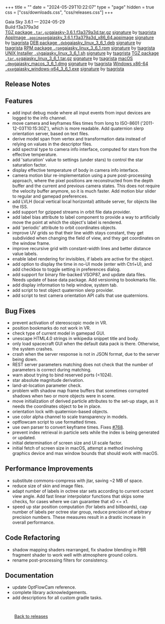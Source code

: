 +++
title = ""
date = "2024-05-29T10:22:07"
type = "page"
hidden = true
css = ["css/downloads.css", "css/releases.css"]
+++

<div class="download-container">
<div id="download-title">
<i class="fa-solid fa-tag"></i>
Gaia Sky <span class="downloads-version">3.6.1</span> — <i class="fa-solid fa-clock"></i>
<time class="downloads-releasedate" datetime="2024-05-29T10:22:07" title="Published: 2024-05-29T10:22:07">2024-05-29</time></div>
<div class="downloads-build">Build f3a379a3d</div>
<div class="download-section">
<a href="https://gaia.ari.uni-heidelberg.de/gaiasky/releases/3.6.1.f3a379a3d/gaiasky-3.6.1.f3a379a3d.tar.gz" class="download-button"><i class="fa-solid fa-file-zipper"></i> TGZ package <code>.tar.gz</code><span class="download-sub">gaiasky-3.6.1.f3a379a3d.tar.gz</span></a>
<span class="signature">
<a href="https://gaia.ari.uni-heidelberg.de/gaiasky/releases/3.6.1.f3a379a3d/gaiasky-3.6.1.f3a379a3d.tar.gz.sig">signature</a>  by  <a href="https://keyserver.ubuntu.com/pks/lookup?search=0x448C2B189756743013D5F7C22FD2A59C1D734C1F&fingerprint=on&op=index">tsagrista</a>
</span>
<a href="https://gaia.ari.uni-heidelberg.de/gaiasky/releases/3.6.1.f3a379a3d/gaiasky_3.6.1.f3a379a3d_x86_64.appimage" class="download-button"><i class="fa-solid fa-box-archive"></i> AppImage <code>.appimage</code><span class="download-sub">gaiasky_3.6.1.f3a379a3d_x86_64.appimage</span></a>
<span class="signature">
<a href="https://gaia.ari.uni-heidelberg.de/gaiasky/releases/3.6.1.f3a379a3d/gaiasky_3.6.1.f3a379a3d_x86_64.appimage.sig">signature</a>  by  <a href="https://keyserver.ubuntu.com/pks/lookup?search=0x448C2B189756743013D5F7C22FD2A59C1D734C1F&fingerprint=on&op=index">tsagrista</a>
</span>
<a href="https://gaia.ari.uni-heidelberg.de/gaiasky/releases/3.6.1.f3a379a3d/gaiasky_linux_3_6_1.deb" class="download-button"><i class="fa-brands fa-debian"></i> DEB package <code>.deb</code><span class="download-sub">gaiasky_linux_3_6_1.deb</span></a>
<span class="signature">
<a href="https://gaia.ari.uni-heidelberg.de/gaiasky/releases/3.6.1.f3a379a3d/gaiasky_linux_3_6_1.deb.sig">signature</a>  by  <a href="https://keyserver.ubuntu.com/pks/lookup?search=0x448C2B189756743013D5F7C22FD2A59C1D734C1F&fingerprint=on&op=index">tsagrista</a>
</span>
<a href="https://gaia.ari.uni-heidelberg.de/gaiasky/releases/3.6.1.f3a379a3d/gaiasky_linux_3_6_1.rpm" class="download-button"><i class="fa-brands fa-fedora"></i> RPM package <code>.rpm</code><span class="download-sub">gaiasky_linux_3_6_1.rpm</span></a>
<span class="signature">
<a href="https://gaia.ari.uni-heidelberg.de/gaiasky/releases/3.6.1.f3a379a3d/gaiasky_linux_3_6_1.rpm.sig">signature</a>  by  <a href="https://keyserver.ubuntu.com/pks/lookup?search=0x448C2B189756743013D5F7C22FD2A59C1D734C1F&fingerprint=on&op=index">tsagrista</a>
</span>
<a href="https://gaia.ari.uni-heidelberg.de/gaiasky/releases/3.6.1.f3a379a3d/gaiasky_linux_3_6_1.sh" class="download-button"><i class="fa fa-terminal"></i> UNIX Installer <code>.sh</code><span class="download-sub">gaiasky_linux_3_6_1.sh</span></a>
<span class="signature">
<a href="https://gaia.ari.uni-heidelberg.de/gaiasky/releases/3.6.1.f3a379a3d/gaiasky_linux_3_6_1.sh.sig">signature</a>  by  <a href="https://keyserver.ubuntu.com/pks/lookup?search=0x448C2B189756743013D5F7C22FD2A59C1D734C1F&fingerprint=on&op=index">tsagrista</a>
</span>
<a href="https://gaia.ari.uni-heidelberg.de/gaiasky/releases/3.6.1.f3a379a3d/gaiasky_linux_3_6_1.tar.gz" class="download-button"><i class="fa-solid fa-file-zipper"></i> TGZ package <code>.tar.gz</code><span class="download-sub">gaiasky_linux_3_6_1.tar.gz</span></a>
<span class="signature">
<a href="https://gaia.ari.uni-heidelberg.de/gaiasky/releases/3.6.1.f3a379a3d/gaiasky_linux_3_6_1.tar.gz.sig">signature</a>  by  <a href="https://keyserver.ubuntu.com/pks/lookup?search=0x448C2B189756743013D5F7C22FD2A59C1D734C1F&fingerprint=on&op=index">tsagrista</a>
</span>
<a href="https://gaia.ari.uni-heidelberg.de/gaiasky/releases/3.6.1.f3a379a3d/gaiasky_macos_3_6_1.dmg" class="download-button"><i class="fa-brands fa-apple"></i> macOS <code>.dmg</code><span class="download-sub">gaiasky_macos_3_6_1.dmg</span></a>
<span class="signature">
<a href="https://gaia.ari.uni-heidelberg.de/gaiasky/releases/3.6.1.f3a379a3d/gaiasky_macos_3_6_1.dmg.sig">signature</a>  by  <a href="https://keyserver.ubuntu.com/pks/lookup?search=0x448C2B189756743013D5F7C22FD2A59C1D734C1F&fingerprint=on&op=index">tsagrista</a>
</span>
<a href="https://gaia.ari.uni-heidelberg.de/gaiasky/releases/3.6.1.f3a379a3d/gaiasky_windows-x64_3_6_1.exe" class="download-button"><i class="fa-brands fa-windows"></i> Windows x86-64 <code>.exe</code><span class="download-sub">gaiasky_windows-x64_3_6_1.exe</span></a>
<span class="signature">
<a href="https://gaia.ari.uni-heidelberg.de/gaiasky/releases/3.6.1.f3a379a3d/gaiasky_windows-x64_3_6_1.exe.sig">signature</a>  by  <a href="https://keyserver.ubuntu.com/pks/lookup?search=0x448C2B189756743013D5F7C22FD2A59C1D734C1F&fingerprint=on&op=index">tsagrista</a>
</span>
</div>
</div>

<section class="release-notes">

# Release Notes


## Features
- add input debug mode where all input events from input devices are logged to the info channel.
- move camera and keyframes files times from long to ISO-8601 ('2011-12-03T10:15:30Z'), which is more readable. Add quaternion slerp orientation server, based on text files.
- derive model span from vertex and transformation data instead of relying on values in the descriptor files.
- add spectral type to camera info interface, computed for stars from the effective temperature.
- add 'saturation' value to settings (under stars) to control the star saturation factor.
- display effective temperature of body in camera info interface.
- camera motion blur re-implementation using a pure post-processing approach, where the pixel positions are reconstructed from the depth buffer and the current and previous camera states. This does not require the velocity buffer anymore, so it is much faster. Add motion blur slider to regular and gamepad preferences.
- add LVLH (local vertical local horizontal) attitude server, for objects like the ISS.
- add support for gzipped streams in orbit file data provider.
- add label bias attribute to label component to provide a way to artificially move the point at which the object's label is rendered.
- add 'periodic' attribute to orbit coordinates objects.
- improve UV grids so that their line width stays constant, they get subdivided when changing the field of view, and they get coordinates on the window frame.
- improve recursive grid with constant-width lines and better distance value labels.
- enable label rendering for invisibles, if labels are active for the object.
- add option to display the time in no-UI mode (enter with Ctrl+U), and add checkbox to toggle setting in preferences dialog.
- add support for binary file-backed VSOP87, and update data files. Needs update of base data package. Add versioning to bookmarks file.
- add display information to help window, system tab.
- add script to test object quaternion slerp provider.
- add script to test camera orientation API calls that use quaternions.

## Bug Fixes
- prevent activation of stereoscopic mode in VR.
- position bookmarks do not work in VR.
- check type of current model in gamepad GUI.
- unescape HTML4.0 strings in wikipedia snippet title and body.
- only load spacecraft GUI when the default data pack is there. Otherwise, the system crashes.
- crash when the server response is not in JSON format, due to the server being down.
- REST server parameters matching does not check that the number of parameters is correct during matching.
- warn about trying to bind reserved ports (<1024).
- star absolute magnitude derivation.
- land-at-location parameter check.
- problem with shadow map frame buffers that sometimes corrupted shadows when two or more objects were in scene.
- move initialization of derived particle attributes to the set-up stage, as it needs the coordinates object to be in place.
- orientation lock with quaternion-based objects.
- use color alpha channel to scale transparency in models.
- optflowcam script to use formatted times.
- use own parser to convert keyframe times. Fixes [#768](https://codeberg.org/gaiasky/gaiasky/issues/768).
- prevent index retrieval in particle sets while the index is being generated or updated.
- initial determination of screen size and UI scale factor.
- initial fetch of screen size in macOS, attempt a method involving graphics device and max window bounds that should work with macOS.

## Performance Improvements
- substitute commons-compress with jtar, saving ~2 MB of space.
- reduce size of skin and image files.
- adapt number of labels in octree star sets according to current octant view angle. Add fast linear interpolator functions that skips some checks, for cases where we can guarantee that x0 <= x1.
- speed up star position computation (for labels and billboards), cap number of labels per octree star group, reduce precision of arbitrary precision numbers. These measures result in a drastic increase in overall performance.

## Code Refactoring
- shadow mapping shaders rearranged, fix shadow blending in PBR fragment shader to work well with atmosphere ground colors.
- rename post-processing filters for consistency.

## Documentation
- update OptFlowCam reference.
- complete library acknowledgements.
- add descriptions for all custom gradle tasks.
</section>


<p class="center-text" style="padding: 30px;">
<i class="fa-solid fa-circle-arrow-left"></i> <a href="/downloads/releases">Back to releases</a>
</p>

